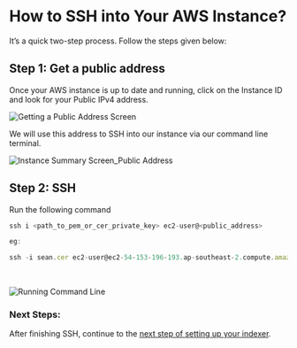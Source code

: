 # How to SSH into Your AWS Instance?

It’s a quick two-step process. Follow the steps given below:

## Step 1: Get a public address

Once your AWS instance is up to date and running, click on the Instance ID and look for your Public IPv4 address. <br />

![Getting a Public Address Screen](/assets/img/public_address_running_ssh.png)


We will use this address to SSH into our instance via our command line terminal. <br />

![Instance Summary Screen_Public Address](/assets/img/instance_summary_pubad_ssh.png) <br />

## Step 2: SSH

Run the following command

```jsx
ssh i <path_to_pem_or_cer_private_key> ec2-user@<public_address>

eg:

ssh -i sean.cer ec2-user@ec2-54-153-196-193.ap-southeast-2.compute.amazonaws.com
```
<br />

![Running Command Line](/assets/img/command_line_ssh.png)


### **Next Steps:**

After finishing SSH, continue to the [next step of setting up your indexer](../indexers/set-up-indexer-aws.html#_1-10-check-indexer-version).